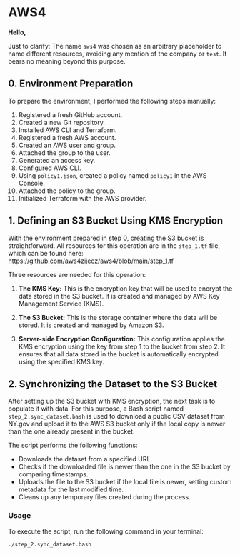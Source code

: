 # AWS4

**Hello,**

Just to clarify: The name `aws4` was chosen as an arbitrary placeholder to name different resources, avoiding any mention of the company or `test`. It bears no meaning beyond this purpose.

## 0. Environment Preparation

To prepare the environment, I performed the following steps manually:
1. Registered a fresh GitHub account.
2. Created a new Git repository.
3. Installed AWS CLI and Terraform.
4. Registered a fresh AWS account.
5. Created an AWS user and group.
6. Attached the group to the user.
7. Generated an access key.
8. Configured AWS CLI.
9. Using `policy1.json`, created a policy named `policy1` in the AWS Console.
10. Attached the policy to the group.
11. Initialized Terraform with the AWS provider.

## 1. Defining an S3 Bucket Using KMS Encryption

With the environment prepared in step 0, creating the S3 bucket is straightforward. All resources for this operation are in the `step_1.tf` file, which can be found here: https://github.com/aws4zijecz/aws4/blob/main/step_1.tf

Three resources are needed for this operation:

1. **The KMS Key:** This is the encryption key that will be used to encrypt the data stored in the S3 bucket. It is created and managed by AWS Key Management Service (KMS).

2. **The S3 Bucket:** This is the storage container where the data will be stored. It is created and managed by Amazon S3.

3. **Server-side Encryption Configuration:** This configuration applies the KMS encryption using the key from step 1 to the bucket from step 2. It ensures that all data stored in the bucket is automatically encrypted using the specified KMS key.

## 2. Synchronizing the Dataset to the S3 Bucket

After setting up the S3 bucket with KMS encryption, the next task is to populate it with data. For this purpose, a Bash script named `step_2.sync_dataset.bash` is used to download a public CSV dataset from NY.gov and upload it to the AWS S3 bucket only if the local copy is newer than the one already present in the bucket.

The script performs the following functions:
- Downloads the dataset from a specified URL.
- Checks if the downloaded file is newer than the one in the S3 bucket by comparing timestamps.
- Uploads the file to the S3 bucket if the local file is newer, setting custom metadata for the last modified time.
- Cleans up any temporary files created during the process.

### Usage

To execute the script, run the following command in your terminal:

```bash
./step_2.sync_dataset.bash
```